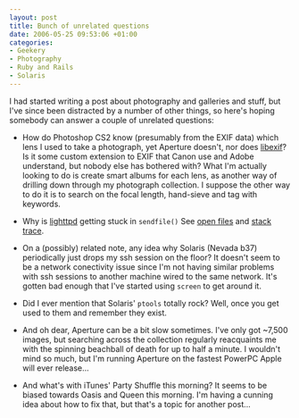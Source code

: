 ```yaml
---
layout: post
title: Bunch of unrelated questions
date: 2006-05-25 09:53:06 +01:00
categories:
- Geekery
- Photography
- Ruby and Rails
- Solaris
---
```

I had started writing a post about photography and galleries and stuff, but I've since been distracted by a number of other things, so here's hoping somebody can answer a couple of unrelated questions:

* How do Photoshop CS2 know (presumably from the EXIF data) which lens I used to take a photograph, yet Aperture doesn't, nor does [libexif](http://libexif.sourceforge.net/)?  Is it some custom extension to EXIF that Canon use and Adobe understand, but nobody else has bothered with?  What I'm actually looking to do is create smart albums for each lens, as another way of drilling down through my photograph collection.  I suppose the other way to do it is to search on the focal length, hand-sieve and tag with keywords.

* Why is [lighttpd](http://www.lighttpd.net/) getting stuck in `sendfile()`  See [open files](http://woss.name/dist/lighttpd.pfiles.txt) and [stack trace](http://woss.name/dist/lighttpd.pstack.txt).

* On a (possibly) related note, any idea why Solaris (Nevada b37) periodically just drops my ssh session on the floor?  It doesn't seem to be a network conectivity issue since I'm not having similar problems with ssh sessions to another machine wired to the same network.  It's gotten bad enough that I've started using `screen` to get around it.

* Did I ever mention that Solaris' `ptools` totally rock?  Well, once you get used to them and remember they exist.

* And oh dear, Aperture can be a bit slow sometimes.  I've only got ~7,500 images, but searching across the collection regularly reacquaints me with the spinning beachball of death for up to half a minute.  I wouldn't mind so much, but I'm running Aperture on the fastest PowerPC Apple will ever release...

* And what's with iTunes' Party Shuffle this morning?  It seems to be biased towards Oasis and Queen this morning.  I'm having a cunning idea about how to fix that, but that's a topic for another post...
